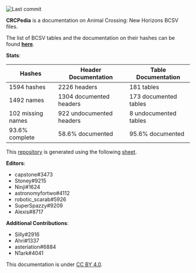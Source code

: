 ![Last commit](https://img.shields.io/github/last-commit/alexislours/crcpedia)

**CRCPedia** is a documentation on Animal Crossing: New Horizons BCSV files.

The list of BCSV tables and the documentation on their hashes can be found [**here**](tables.md).

**Stats**:

| Hashes | Header Documentation | Table Documentation |
| --- | --- | --- |
| 1594 hashes | 2226 headers | 181 tables |
| 1492 names | 1304 documented headers | 173 documented tables |
| 102 missing names | 922 undocumented headers | 8 undocumented tables |
| 93.6% complete | 58.6% documented | 95.6% documented |

This [repository](https://github.com/alexislours/crcpedia) is generated using the following [sheet](https://docs.google.com/spreadsheets/d/13JwdQs7uvg4gMqll0OpoaiQUlWV2lO9iSbPlymMSNSQ).

**Editors**:

- capstone#3473
- Stoney#9215
- Ninji#1624
- astronomyfortwo#4112
- robotic_scarab#5926
- SuperSpazzy#9209
- Alexis#8717

**Additional Contributions**:
- Silly#2916
- Ahri#1337
- asteriation#6884
- N1ark#4041

This documentation is under [CC BY 4.0](LICENSE).

